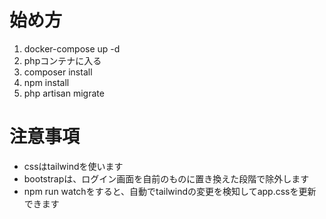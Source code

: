 # 始め方
1. docker-compose up -d
2. phpコンテナに入る
3. composer install
4. npm install
5. php artisan migrate

# 注意事項
- cssはtailwindを使います
- bootstrapは、ログイン画面を自前のものに置き換えた段階で除外します
- npm run watchをすると、自動でtailwindの変更を検知してapp.cssを更新できます

